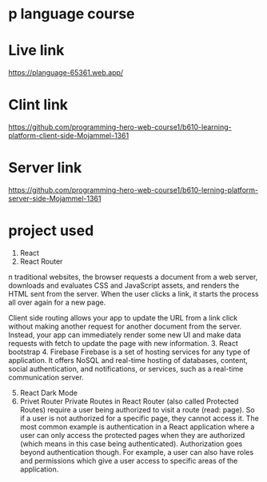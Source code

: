 # p language course

# Live link
https://planguage-65361.web.app/

# Clint link
https://github.com/programming-hero-web-course1/b610-learning-platform-client-side-Mojammel-1361

# Server link
https://github.com/programming-hero-web-course1/b610-lerning-platform-server-side-Mojammel-1361

# project used

1. React 
2. React Router

n traditional websites, the browser requests a document from a web server, downloads and evaluates CSS and JavaScript assets, and renders the HTML sent from the server. When the user clicks a link, it starts the process all over again for a new page.

Client side routing allows your app to update the URL from a link click without making another request for another document from the server. Instead, your app can immediately render some new UI and make data requests with fetch to update the page with new information.
3. React bootstrap
4. Firebase
Firebase is a set of hosting services for any type of application. It offers NoSQL and real-time hosting of databases, content, social authentication, and notifications, or services, such as a real-time communication server.

5. React Dark Mode
6. Privet Router
Private Routes in React Router (also called Protected Routes) require a user being authorized to visit a route (read: page). So if a user is not authorized for a specific page, they cannot access it. The most common example is authentication in a React application where a user can only access the protected pages when they are authorized (which means in this case being authenticated). Authorization goes beyond authentication though. For example, a user can also have roles and permissions which give a user access to specific areas of the application.

